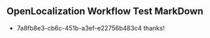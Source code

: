 ## OpenLocalization Workflow Test MarkDown
* 7a8fb8e3-cb6c-451b-a3ef-e22756b483c4 thanks!

<!--HONumber=Jul16_HO4-->


